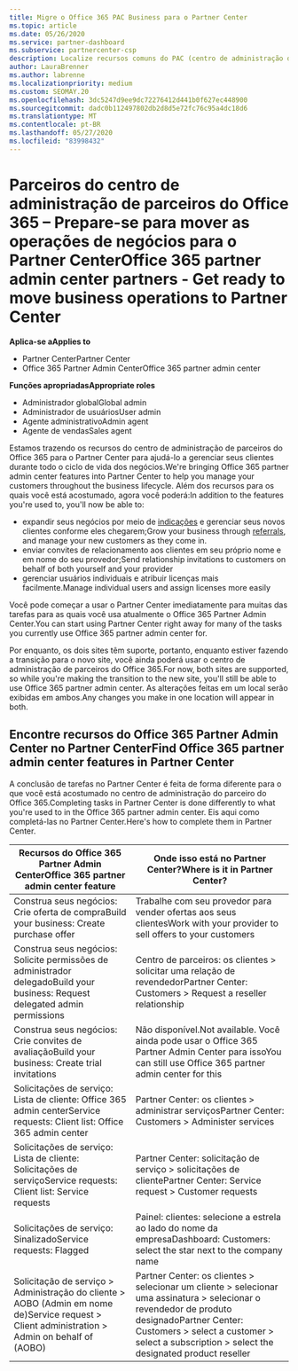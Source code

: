 ```yaml
---
title: Migre o Office 365 PAC Business para o Partner Center
ms.topic: article
ms.date: 05/26/2020
ms.service: partner-dashboard
ms.subservice: partnercenter-csp
description: Localize recursos comuns do PAC (centro de administração de parceiros) do Office 365, como criar suas solicitações de negócios e serviços, após a migração para o Partner Center.
author: LauraBrenner
ms.author: labrenne
ms.localizationpriority: medium
ms.custom: SEOMAY.20
ms.openlocfilehash: 3dc5247d9ee9dc72276412d441b0f627ec448900
ms.sourcegitcommit: dadc0b112497802db2d8d5e72fc76c95a4dc18d6
ms.translationtype: MT
ms.contentlocale: pt-BR
ms.lasthandoff: 05/27/2020
ms.locfileid: "83998432"
---
```

# <a name="office-365-partner-admin-center-partners---get-ready-to-move-business-operations-to-partner-center"></a><span data-ttu-id="ba3a3-103">Parceiros do centro de administração de parceiros do Office 365 – Prepare-se para mover as operações de negócios para o Partner Center</span><span class="sxs-lookup"><span data-stu-id="ba3a3-103">Office 365 partner admin center partners - Get ready to move business operations to Partner Center</span></span>

<span data-ttu-id="ba3a3-104">**Aplica-se a**</span><span class="sxs-lookup"><span data-stu-id="ba3a3-104">**Applies to**</span></span> 

- <span data-ttu-id="ba3a3-105">Partner Center</span><span class="sxs-lookup"><span data-stu-id="ba3a3-105">Partner Center</span></span>
- <span data-ttu-id="ba3a3-106">Office 365 Partner Admin Center</span><span class="sxs-lookup"><span data-stu-id="ba3a3-106">Office 365 partner admin center</span></span>

<span data-ttu-id="ba3a3-107">**Funções apropriadas**</span><span class="sxs-lookup"><span data-stu-id="ba3a3-107">**Appropriate roles**</span></span>

- <span data-ttu-id="ba3a3-108">Administrador global</span><span class="sxs-lookup"><span data-stu-id="ba3a3-108">Global admin</span></span>
- <span data-ttu-id="ba3a3-109">Administrador de usuários</span><span class="sxs-lookup"><span data-stu-id="ba3a3-109">User admin</span></span>
- <span data-ttu-id="ba3a3-110">Agente administrativo</span><span class="sxs-lookup"><span data-stu-id="ba3a3-110">Admin agent</span></span>
- <span data-ttu-id="ba3a3-111">Agente de vendas</span><span class="sxs-lookup"><span data-stu-id="ba3a3-111">Sales agent</span></span>

<span data-ttu-id="ba3a3-112">Estamos trazendo os recursos do centro de administração de parceiros do Office 365 para o Partner Center para ajudá-lo a gerenciar seus clientes durante todo o ciclo de vida dos negócios.</span><span class="sxs-lookup"><span data-stu-id="ba3a3-112">We're bringing Office 365 partner admin center features into Partner Center to help you manage your customers throughout the business lifecycle.</span></span> <span data-ttu-id="ba3a3-113">Além dos recursos para os quais você está acostumado, agora você poderá:</span><span class="sxs-lookup"><span data-stu-id="ba3a3-113">In addition to the features you're used to, you'll now be able to:</span></span>

- <span data-ttu-id="ba3a3-114">expandir seus negócios por meio de [indicações](referrals.md) e gerenciar seus novos clientes conforme eles chegarem;</span><span class="sxs-lookup"><span data-stu-id="ba3a3-114">Grow your business through [referrals](referrals.md), and manage your new customers as they come in.</span></span>
- <span data-ttu-id="ba3a3-115">enviar convites de relacionamento aos clientes em seu próprio nome e em nome do seu provedor;</span><span class="sxs-lookup"><span data-stu-id="ba3a3-115">Send relationship invitations to customers on behalf of both yourself and your provider</span></span>
- <span data-ttu-id="ba3a3-116">gerenciar usuários individuais e atribuir licenças mais facilmente.</span><span class="sxs-lookup"><span data-stu-id="ba3a3-116">Manage individual users and assign licenses more easily</span></span>

<span data-ttu-id="ba3a3-117">Você pode começar a usar o Partner Center imediatamente para muitas das tarefas para as quais você usa atualmente o Office 365 Partner Admin Center.</span><span class="sxs-lookup"><span data-stu-id="ba3a3-117">You can start using Partner Center right away for many of the tasks you currently use Office 365 partner admin center for.</span></span> 

<span data-ttu-id="ba3a3-118">Por enquanto, os dois sites têm suporte, portanto, enquanto estiver fazendo a transição para o novo site, você ainda poderá usar o centro de administração de parceiros do Office 365.</span><span class="sxs-lookup"><span data-stu-id="ba3a3-118">For now, both sites are supported, so while you're making the transition to the new site, you'll still be able to use Office 365 partner admin center.</span></span> <span data-ttu-id="ba3a3-119">As alterações feitas em um local serão exibidas em ambos.</span><span class="sxs-lookup"><span data-stu-id="ba3a3-119">Any changes you make in one location will appear in both.</span></span>

## <a name="find-office-365-partner-admin-center-features-in-partner-center"></a><span data-ttu-id="ba3a3-120">Encontre recursos do Office 365 Partner Admin Center no Partner Center</span><span class="sxs-lookup"><span data-stu-id="ba3a3-120">Find Office 365 partner admin center features in Partner Center</span></span>

<span data-ttu-id="ba3a3-121">A conclusão de tarefas no Partner Center é feita de forma diferente para o que você está acostumado no centro de administração do parceiro do Office 365.</span><span class="sxs-lookup"><span data-stu-id="ba3a3-121">Completing tasks in Partner Center is done differently to what you're used to in the Office 365 partner admin center.</span></span> <span data-ttu-id="ba3a3-122">Eis aqui como completá-las no Partner Center.</span><span class="sxs-lookup"><span data-stu-id="ba3a3-122">Here's how to complete them in Partner Center.</span></span>

| <span data-ttu-id="ba3a3-123">Recursos do Office 365 Partner Admin Center</span><span class="sxs-lookup"><span data-stu-id="ba3a3-123">Office 365 partner admin center feature</span></span>                       | <span data-ttu-id="ba3a3-124">Onde isso está no Partner Center?</span><span class="sxs-lookup"><span data-stu-id="ba3a3-124">Where is it in Partner Center?</span></span> | 
|   -----------------------------------------------  | -------------- |
| <span data-ttu-id="ba3a3-125">Construa seus negócios: Crie oferta de compra</span><span class="sxs-lookup"><span data-stu-id="ba3a3-125">Build your business: Create purchase offer</span></span> | <span data-ttu-id="ba3a3-126">Trabalhe com seu provedor para vender ofertas aos seus clientes</span><span class="sxs-lookup"><span data-stu-id="ba3a3-126">Work with your provider to sell offers to your customers</span></span> |
| <span data-ttu-id="ba3a3-127">Construa seus negócios: Solicite permissões de administrador delegado</span><span class="sxs-lookup"><span data-stu-id="ba3a3-127">Build your business: Request delegated admin permissions</span></span> | <span data-ttu-id="ba3a3-128">Centro de parceiros: os clientes > solicitar uma relação de revendedor</span><span class="sxs-lookup"><span data-stu-id="ba3a3-128">Partner Center: Customers > Request a reseller relationship</span></span> |
| <span data-ttu-id="ba3a3-129">Construa seus negócios: Crie convites de avaliação</span><span class="sxs-lookup"><span data-stu-id="ba3a3-129">Build your business: Create trial invitations</span></span> | <span data-ttu-id="ba3a3-130">Não disponível.</span><span class="sxs-lookup"><span data-stu-id="ba3a3-130">Not available.</span></span> <span data-ttu-id="ba3a3-131">Você ainda pode usar o Office 365 Partner Admin Center para isso</span><span class="sxs-lookup"><span data-stu-id="ba3a3-131">You can still use Office 365 partner admin center for this</span></span> |
| <span data-ttu-id="ba3a3-132">Solicitações de serviço: Lista de cliente: Office 365 admin center</span><span class="sxs-lookup"><span data-stu-id="ba3a3-132">Service requests: Client list: Office 365 admin center</span></span> | <span data-ttu-id="ba3a3-133">Partner Center: os clientes > administrar serviços</span><span class="sxs-lookup"><span data-stu-id="ba3a3-133">Partner Center: Customers > Administer services</span></span> |
| <span data-ttu-id="ba3a3-134">Solicitações de serviço: Lista de cliente: Solicitações de serviço</span><span class="sxs-lookup"><span data-stu-id="ba3a3-134">Service requests: Client list: Service requests</span></span> | <span data-ttu-id="ba3a3-135">Partner Center: solicitação de serviço > solicitações de cliente</span><span class="sxs-lookup"><span data-stu-id="ba3a3-135">Partner Center: Service request > Customer requests</span></span> |
| <span data-ttu-id="ba3a3-136">Solicitações de serviço: Sinalizado</span><span class="sxs-lookup"><span data-stu-id="ba3a3-136">Service requests: Flagged</span></span> | <span data-ttu-id="ba3a3-137">Painel: clientes: selecione a estrela ao lado do nome da empresa</span><span class="sxs-lookup"><span data-stu-id="ba3a3-137">Dashboard: Customers: select the star next to the company name</span></span> |
| <span data-ttu-id="ba3a3-138">Solicitação de serviço > Administração do cliente > AOBO (Admin em nome de)</span><span class="sxs-lookup"><span data-stu-id="ba3a3-138">Service request > Client administration > Admin on behalf of (AOBO)</span></span> | <span data-ttu-id="ba3a3-139">Partner Center: os clientes > selecionar um cliente > selecionar uma assinatura > selecionar o revendedor de produto designado</span><span class="sxs-lookup"><span data-stu-id="ba3a3-139">Partner Center: Customers > select a customer > select a subscription > select the designated product reseller</span></span> |

